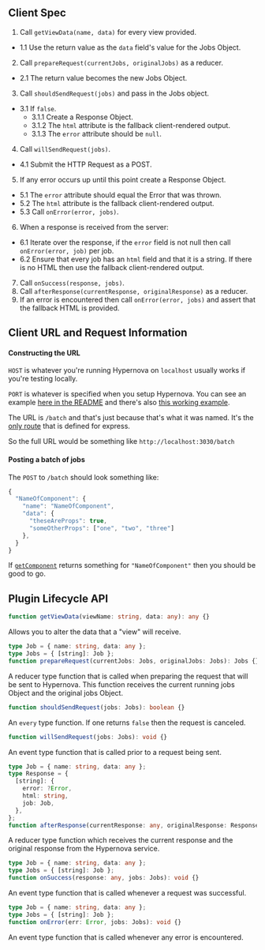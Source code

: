 ## Client Spec

1. Call `getViewData(name, data)` for every view provided.
  - 1.1 Use the return value as the `data` field's value for the Jobs Object.
2. Call `prepareRequest(currentJobs, originalJobs)` as a reducer.
  - 2.1 The return value becomes the new Jobs Object.
3. Call `shouldSendRequest(jobs)` and pass in the Jobs object.
  - 3.1 If `false`.
    * 3.1.1 Create a Response Object.
    * 3.1.2 The `html` attribute is the fallback client-rendered output.
    * 3.1.3 The `error` attribute should be `null`.
4. Call `willSendRequest(jobs)`.
  - 4.1 Submit the HTTP Request as a POST.
5. If any error occurs up until this point create a Response Object.
  - 5.1 The `error` attribute should equal the Error that was thrown.
  - 5.2 The `html` attribute is the fallback client-rendered output.
  - 5.3 Call `onError(error, jobs)`.
6. When a response is received from the server:
  - 6.1 Iterate over the response, if the `error` field is not null then call `onError(error, job)` per job.
  - 6.2 Ensure that every job has an `html` field and that it is a string. If there is no HTML then use the fallback client-rendered output.
7. Call `onSuccess(response, jobs)`.
8. Call `afterResponse(currentResponse, originalResponse)` as a reducer.
9. If an error is encountered then call `onError(error, jobs)` and assert that the fallback HTML is provided.

## Client URL and Request Information

#### Constructing the URL

`HOST` is whatever you're running Hypernova on `localhost` usually works if you're testing locally.

`PORT` is whatever is specified when you setup Hypernova. You can see an example [here in the README](https://github.com/airbnb/hypernova#node) and there's also [this working example](https://github.com/airbnb/hypernova/blob/master/examples/simple/hypernova.js#L13).

The URL is `/batch` and that's just because that's what it was named. It's the [only route](https://github.com/airbnb/hypernova/blob/master/src/worker.js#L21) that is defined for express.

So the full URL would be something like `http://localhost:3030/batch`

#### Posting a batch of jobs

The `POST` to `/batch` should look something like:

```js
{
  "NameOfComponent": {
    "name": "NameOfComponent",
    "data": {
      "theseAreProps": true,
      "someOtherProps": ["one", "two", "three"]
    },
  }
}
```

If [`getComponent`](https://github.com/airbnb/hypernova#getcomponent) returns something for `"NameOfComponent"` then you should be good to go.

## Plugin Lifecycle API

```typescript
function getViewData(viewName: string, data: any): any {}
```

Allows you to alter the data that a "view" will receive.

```typescript
type Job = { name: string, data: any };
type Jobs = { [string]: Job };
function prepareRequest(currentJobs: Jobs, originalJobs: Jobs): Jobs {}
```

A reducer type function that is called when preparing the request that will be sent to Hypernova. This function receives the current running jobs Object and the original jobs Object.

```typescript
function shouldSendRequest(jobs: Jobs): boolean {}
```

An `every` type function. If one returns `false` then the request is canceled.

```typescript
function willSendRequest(jobs: Jobs): void {}
```

An event type function that is called prior to a request being sent.

```typescript
type Job = { name: string, data: any };
type Response = {
  [string]: {
    error: ?Error,
    html: string,
    job: Job,
  },
};
function afterResponse(currentResponse: any, originalResponse: Response): any {}
```

A reducer type function which receives the current response and the original response from the Hypernova service.

```typescript
type Job = { name: string, data: any };
type Jobs = { [string]: Job };
function onSuccess(response: any, jobs: Jobs): void {}
```

An event type function that is called whenever a request was successful.

```typescript
type Job = { name: string, data: any };
type Jobs = { [string]: Job };
function onError(err: Error, jobs: Jobs): void {}
```

An event type function that is called whenever any error is encountered.
